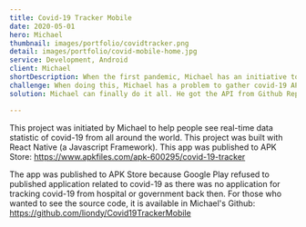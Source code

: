 ```yaml
---
title: Covid-19 Tracker Mobile
date: 2020-05-01
hero: Michael
thumbnail: images/portfolio/covidtracker.png
detail: images/portfolio/covid-mobile-home.jpg
service: Development, Android
client: Michael
shortDescription: When the first pandemic, Michael has an initiative to make a live covid-19 tracker for all around the world. Using his skills in React Native, he developed an Android Application that delivers real-time data statistic of covid-19 from all around the world.
challenge: When doing this, Michael has a problem to gather covid-19 API from all countries. He has to ensure that user can see all data clearly from all around the world. If the user has no internet, he has to make sure that the app asks wifi connection first.
solution: Michael can finally do it all. He got the API from Github Repo open-source. He learned React Native more deeply than the Bebras App project. At last, his application was published to the APK Store.

---
```

This project was initiated by Michael to help people see real-time data statistic of covid-19 from all around the world. This project was built with React Native (a Javascript Framework). This app was published to APK Store: https://www.apkfiles.com/apk-600295/covid-19-tracker

The app was published to APK Store because Google Play refused to published application related to covid-19 as there was no application for tracking covid-19 from hospital or government back then. For those who wanted to see the source code, it is available in Michael's Github: https://github.com/liondy/Covid19TrackerMobile